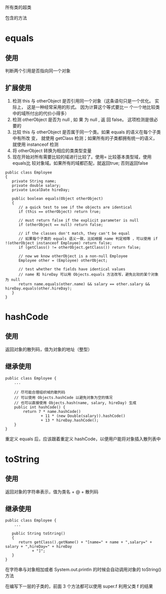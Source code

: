 所有类的超类

包含的方法

# equals

## 使用

判断两个引用是否指向同一个对象

## 扩展使用

1. 检测 this 与 otherObject 是否引用同一个对象（这条语句只是一个优化。 实际上， 这是一种经常采用的形式。 因为计算这个等式要比一 个一个地比较类中的域所付出的代价小得多）
2. 检测 otherObject 是否为 null , 如 果 为 null , 返 回 false。 这项检测是很必要的
3. 比较 this 与 otherObject 是否属于同一个类。如果 equals 的语义在每个子类中有所改 变， 就使用 getClass 检测；如果所有的子类都拥有统一的语义， 就使用 instanceof 检测
4. 将 otherObject 转换为相应的类类型变量
5. 现在开始对所有需要比较的域进行比较了。使用= 比较基本类型域，使用equals比 较对象域。如果所有的域都匹配，就返回true; 否则返回false

```
public class Employee
{
   private String name;
   private double salary;
   private LocalDate hireDay;

   public boolean equals(Object otherObject)
   {
      // a quick test to see if the objects are identical
      if (this == otherObject) return true;

      // must return false if the explicit parameter is null
      if (otherObject == null) return false;

      // if the classes don't match, they can't be equal
      // 如果每个子类的 equals 语义一致，比如根据 name 判定相等 ，可以使用 if !(otherObject instanceof Employee) return false;
      if (getClass() != otherObject.getClass()) return false;

      // now we know otherObject is a non-null Employee
      Employee other = (Employee) otherObject;

      // test whether the fields have identical values
      // name 和 hireDay 可以用 Objects.equals 方法改写，避免比较的某个对象为 null
      return name.equals(other.name) && salary == other.salary && hireDay.equals(other.hireDay);
   }
}
```

# hashCode

## 使用

返回对象的散列码，值为对象的地址（整型）

## 继承使用

```
public class Employee {
	...
    
    // 尽可能合理组织域的散列码
    // 可以使用 Objects.hashCode 以避免对象为空的情况
    // 也可以直接使用 Objects.hash(name, salary, hireDay) 生成
    public int hashCode() {
        return 7 * name.hashCode()
                + 11 * (new Double(salary)).hashCode()
                + 13 * hireDay.hashCode();
    }
}
```

重定义 equals 后，应该跟着重定义 hashCode，以便用户能将对象插入散列表中

# toString

## 使用

返回对象的字符串表示，值为类名 + @ + 散列码

## 继承使用

```
public class Employee {
	...
 
   public String toString()
   {
      return getClass().getName() + "[name=" + name + ",salary=" + salary + ",hireDay=" + hireDay
            + "]";
   }
}
```

在字符串与对象相加或者 System.out.println 的时候会自动调用对象的 toString() 方法

在编写下一层的子类的，前面 3 个方法都可以使用 super.f 利用父类 f 的结果
